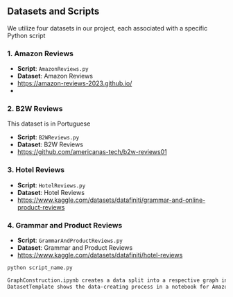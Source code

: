 
## Datasets and Scripts

We utilize four datasets in our project, each associated with a specific Python script

### 1. Amazon Reviews

- **Script**: `AmazonReviews.py`
- **Dataset**: Amazon Reviews 
- https://amazon-reviews-2023.github.io/
- 
### 2. B2W Reviews

This dataset is in Portuguese

- **Script**: `B2WReviews.py`
- **Dataset**: B2W Reviews
- https://github.com/americanas-tech/b2w-reviews01

### 3. Hotel Reviews

- **Script**: `HotelReviews.py`
- **Dataset**: Hotel Reviews
- https://www.kaggle.com/datasets/datafiniti/grammar-and-online-product-reviews

### 4. Grammar and Product Reviews

- **Script**: `GrammarAndProductReviews.py`
- **Dataset**: Grammar and Product Reviews
- https://www.kaggle.com/datasets/datafiniti/hotel-reviews

```bash
python script_name.py

GraphConstruction.ipynb creates a data split into a respective graph in .json
DatasetTemplate shows the data-creating process in a notebook for Amazon as an example.


